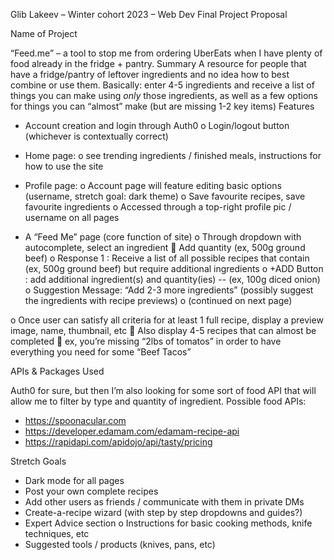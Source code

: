 Glib Lakeev – Winter cohort 2023 – Web Dev Final Project Proposal

Name of Project

“Feed.me” – a tool to stop me from ordering UberEats when I have plenty of food already in the fridge + pantry.
Summary
A resource for people that have a fridge/pantry of leftover ingredients and no idea how to best combine or use them. Basically: enter 4-5 ingredients and receive a list of things you can make using _only_ those ingredients, as well as a few options for things you can “almost” make (but are missing 1-2 key items)
Features
-	Account creation and login through Auth0
o	Login/logout button (whichever is contextually correct)

-	Home page: 
o	see trending ingredients / finished meals, instructions for how to use the site

-	Profile page:
o	Account page will feature editing basic options (username, stretch goal: dark theme)
o	Save favourite recipes, save favourite ingredients
o	Accessed through a top-right profile pic / username on all pages

-	A “Feed Me” page (core function of site)
o	Through dropdown with autocomplete, select an ingredient
	Add quantity (ex, 500g ground beef)
o	Response 1 : Receive a list of all possible recipes that contain (ex, 500g ground beef) but require additional ingredients
o	+ADD Button : add additional ingredient(s) and quantity(ies) --  (ex, 100g diced onion)
o	Suggestion Message: “Add 2-3 more ingredients” (possibly suggest the ingredients with recipe previews)
o	(continued on next page)


o	Once user can satisfy all criteria for at least 1 full recipe, display a preview image, name, thumbnail, etc
	Also display 4-5 recipes that can almost be completed
	ex, you’re missing “2lbs of tomatos” in order to have everything you need for some “Beef Tacos”

APIs & Packages Used

Auth0 for sure, but then I’m also looking for some sort of food API that will allow me to filter by type and quantity of ingredient. Possible food APIs:
-	https://spoonacular.com
-	https://developer.edamam.com/edamam-recipe-api
-	https://rapidapi.com/apidojo/api/tasty/pricing

Stretch Goals
-	Dark mode for all pages
-	Post your own complete recipes
-	Add other users as friends / communicate with them in private DMs
-	Create-a-recipe wizard (with step by step dropdowns and guides?)
-	Expert Advice section
o	Instructions for basic cooking methods, knife techniques, etc
-	Suggested tools / products (knives, pans, etc)


